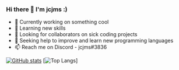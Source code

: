 ### Hi there 👋 I'm jcjms :)

- 🔭 Currently working on something cool
- 🌱 Learning new skills
- 👯 Looking for collaborators on sick coding projects
- 🤔 Seeking help to improve and learn new programming languages
- 📫 Reach me on Discord - jcjms#3836

[![GitHub stats](https://github-readme-stats.vercel.app/api?username=jcjms&show_icons=true&theme=dark#gh-dark-mode-only)](https://github.com/anuraghazra/github-readme-stats)
[![Top Langs](https://github-readme-stats.vercel.app/api/top-langs/?username=jcjms&show_icons=true&theme=dark#gh-dark-mode-only)]
